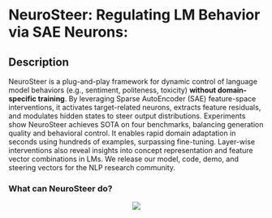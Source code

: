 # NeuroSteer: Regulating LM Behavior via SAE Neurons: 

## Description

NeuroSteer is a plug-and-play framework for dynamic control of language model behaviors (e.g., sentiment, politeness, toxicity) **without domain-specific training**. By leveraging Sparse AutoEncoder (SAE) feature-space interventions, it activates target-related neurons, extracts feature residuals, and modulates hidden states to steer output distributions. Experiments show NeuroSteer achieves SOTA on four benchmarks, balancing generation quality and behavioral control. It enables rapid domain adaptation in seconds using hundreds of examples, surpassing fine-tuning. Layer-wise interventions also reveal insights into concept representation and feature vector combinations in LMs. We release our model, code, demo, and steering vectors for the NLP research community.
### What can NeuroSteer do?

<p align="center">
  <img src=https://ckqqqq-qiker-image-service.oss-cn-beijing.aliyuncs.com/typora-image/demo_main_1.7b.gif/>
</p>
<!-- ![]https://ckqqqq-qiker-image-service.oss-cn-beijing.aliyuncs.com/typora-image/demo_main_1.7b.gif
* Quantitatively regulate LLM behaviors in any tasks

### How does NeuroSteer work?

<p align="center">
  <img src=doc/method1.gif />
</p>

* Adjusting LLMs output via activating SAE neurons

### Quick Start
* To DO
### Deploy Our Demo
DEMO Backend:

```bash
uvicorn demo.backend.main_fastapp_backend:app
```



DEMO Frontend:

```bash
streamlit run demo/frontend/main_streamlit_frontend.py
```
### Reproduce NeuroSteer

```bash
git clone
cd NeuroSteer
pip install -r requirements.txt # SOON  
pip install -e .
cd ./src/scripts
chmod 777 demo_prepare_all.sh
./demo_prepare_all.sh

# all reproduction scripts are in src/scripts  change your path for reproduction
```
### Apply NeuroSteer to your task. 

* Prepare your dataset for your task, which includes negative examples and positive examples, eg.:
    * Complex reasoning text and simple reasoning text
    * Happy image and Sad image
    * Confused emojis and Happy emojis
    * ...(It doesn't necessarily have to be a binary opposition, but there needs to be a distinction in same dataset. )
* Modify the bashs in src/scripts/

## 🚀 News
- **2025/02/27**: 📣 [Colab notebooks] Demo is released. Feel free to try!

- **2025/02/28**: 📣 NeuroSteer Code release.[Demo website](https://auffusion.github.io/) and 

- **2025/03/01**: 📣 NeuroSteer website release. All steering vectors are released in [Hugging Face]. 

## NeuroSteer Model Family

| Model Name                 | Model                                                                                                    |
|----------------------------|------------------------------------------------------------------------------------------------------------------------ |
| GPT2-NeuroSteer                  |               todo                  |
| Gamma-2-2b-NeuroSteer             |                todo       |
| Multi-Media-NeuroSteer  |                       |

# TODO

- [x] Publish github page.
- [x] Publish demo and website.
- [x] Publish Auffusion and Auffusion-Full checkpoints.
- [x] Add README documantation.
- [x] Support gamma-2--2b and gpt-2.
- [x] deploy and demo.
- [ing] Explore multi-media steering.
- [ ] Scale to llama-3 .
- [ ] rebuttal.


## 📚 Citation
Please consider citing the following article if you found our work useful:
[~under review~]

<!-- 
第一次使用

```bash
git clone https://github.com/ckqqqq/Uncertainty.git
将你的文件复制到这个文件夹下

```

和团队其他人合并

```bash
git pull # 拉取别人的代码，默认自动合并，如果有冲突，vscode会有提醒，请手动合并
git add . # 将所在文件夹下的所有的文件 添加跟踪
git commit -m "simple English" # 你要提交的消息
# git branch -M main # 第一次需要使用
# git remote add origin https://github.com/ckqqqq/Uncertainty.git 第一次需要使用，如果是clone下来的不用
git push -u origin main # 将本地的main分支提交到远程 origin 分支上，不要强制提交，记得开setproxy
```

个人新分支的创建与合并

```bash
# 各人也可以开一个自己的name_dev分支用于个人开发，随后合并到主分支上，便于最终代码的维护
git checkout main    # 切换到 main 分支
git pull origin main # 拉取最新的 main 分支代码

git checkout -b name_dev # 创建并切换到 name_dev

git add .         # 暂存所有修改
git commit -m "描述你更改的消息" # 提交更改

git checkout main  # 切换回 main 分支
git merge name_dev # 将 name_dev 合并到 main

git push origin main # 将本地 main 分支推送到远程

git branch -d name_dev # 删除本地的临时分支
git push origin --delete name_dev # 删除远程的临时分支
```

## 实验计划

https://hqejk4h3h1.feishu.cn/wiki/BabzwVlApiYvslk9cjac8511n4g?from=from_copylink -->
